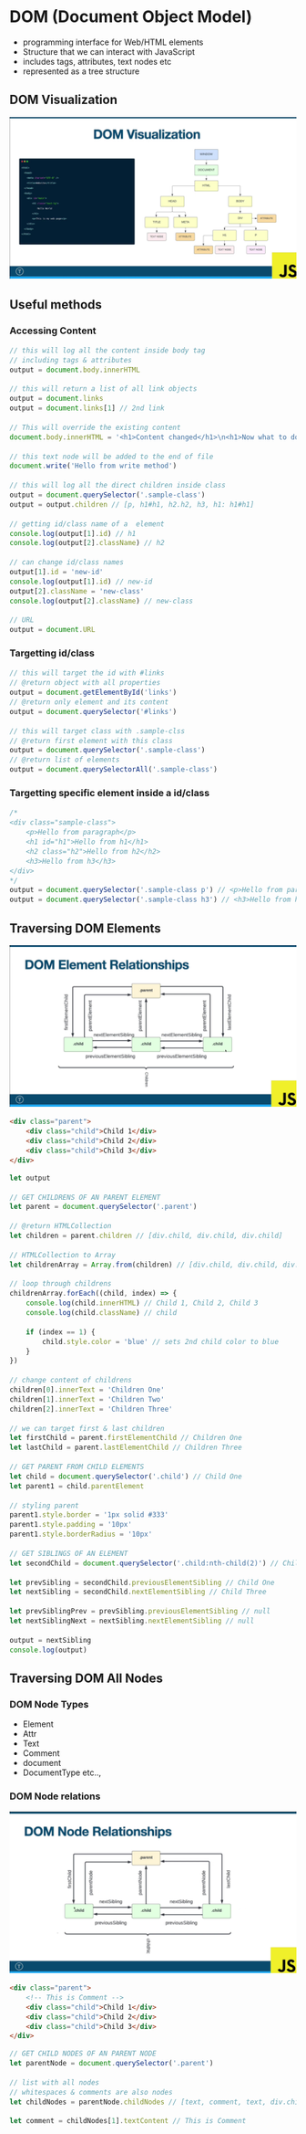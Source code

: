 # DOM (Document Object Model)

- programming interface for Web/HTML elements
- Structure that we can interact with JavaScript
- includes tags, attributes, text nodes etc
- represented as a tree structure

## DOM Visualization
![](https://github.com/nishith-narukulla/Web-Development/blob/mainline/images/DOM_structure.png)

## Useful methods
### Accessing Content
```js
// this will log all the content inside body tag
// including tags & attributes
output = document.body.innerHTML

// this will return a list of all link objects
output = document.links
output = document.links[1] // 2nd link

// This will override the existing content
document.body.innerHTML = '<h1>Content changed</h1>\n<h1>Now what to do</h1>'

// this text node will be added to the end of file
document.write('Hello from write method')

// this will log all the direct children inside class
output = document.querySelector('.sample-class')
output = output.children // [p, h1#h1, h2.h2, h3, h1: h1#h1]

// getting id/class name of a  element
console.log(output[1].id) // h1
console.log(output[2].className) // h2

// can change id/class names
output[1].id = 'new-id'
console.log(output[1].id) // new-id
output[2].className = 'new-class'
console.log(output[2].className) // new-class

// URL
output = document.URL
```

### Targetting id/class
```js
// this will target the id with #links
// @return object with all properties
output = document.getElementById('links')
// @return only element and its content
output = document.querySelector('#links')

// this will target class with .sample-clss
// @return first element with this class
output = document.querySelector('.sample-class')
// @return list of elements
output = document.querySelectorAll('.sample-class')
```

### Targetting specific element inside a id/class
```js
/* 
<div class="sample-class">
    <p>Hello from paragraph</p>
    <h1 id="h1">Hello from h1</h1>
    <h2 class="h2">Hello from h2</h2>
    <h3>Hello from h3</h3>
</div>
*/
output = document.querySelector('.sample-class p') // <p>Hello from paragraph</p>
output = document.querySelector('.sample-class h3') // <h3>Hello from h3</h3>
```

## Traversing DOM Elements
![DOM Traversal](https://github.com/nishith-narukulla/Web-Development/blob/mainline/images/DOM_traversal.png)

```html
<div class="parent">
    <div class="child">Child 1</div>
    <div class="child">Child 2</div>
    <div class="child">Child 3</div>
</div>
```
```js
let output

// GET CHILDRENS OF AN PARENT ELEMENT
let parent = document.querySelector('.parent')

// @return HTMLCollection
let children = parent.children // [div.child, div.child, div.child]

// HTMLCollection to Array
let childrenArray = Array.from(children) // [div.child, div.child, div.child]

// loop through childrens
childrenArray.forEach((child, index) => {
    console.log(child.innerHTML) // Child 1, Child 2, Child 3
    console.log(child.className) // child

    if (index == 1) {
        child.style.color = 'blue' // sets 2nd child color to blue
    }
})

// change content of childrens
children[0].innerText = 'Children One'
children[1].innerText = 'Children Two'
children[2].innerText = 'Children Three'

// we can target first & last children
let firstChild = parent.firstElementChild // Children One
let lastChild = parent.lastElementChild // Children Three

// GET PARENT FROM CHILD ELEMENTS
let child = document.querySelector('.child') // Child One
let parent1 = child.parentElement

// styling parent
parent1.style.border = '1px solid #333'
parent1.style.padding = '10px'
parent1.style.borderRadius = '10px'

// GET SIBLINGS OF AN ELEMENT
let secondChild = document.querySelector('.child:nth-child(2)') // Child Two

let prevSibling = secondChild.previousElementSibling // Child One
let nextSibling = secondChild.nextElementSibling // Child Three

let prevSiblingPrev = prevSibling.previousElementSibling // null
let nextSiblingNext = nextSibling.nextElementSibling // null

output = nextSibling
console.log(output)
```

## Traversing DOM All Nodes

### DOM Node Types
- Element
- Attr
- Text
- Comment
- document
- DocumentType etc..,

### DOM Node relations
![DOM Node Relation](https://github.com/nishith-narukulla/Web-Development/blob/mainline/images/DOM_Node_traversal.png)

```html
<div class="parent">
    <!-- This is Comment -->
    <div class="child">Child 1</div>
    <div class="child">Child 2</div>
    <div class="child">Child 3</div>
</div>
```
```js
// GET CHILD NODES OF AN PARENT NODE
let parentNode = document.querySelector('.parent')

// list with all nodes
// whitespaces & comments are also nodes
let childNodes = parentNode.childNodes // [text, comment, text, div.child, text, div.child, text, div.child, text]

let comment = childNodes[1].textContent // This is Comment
```